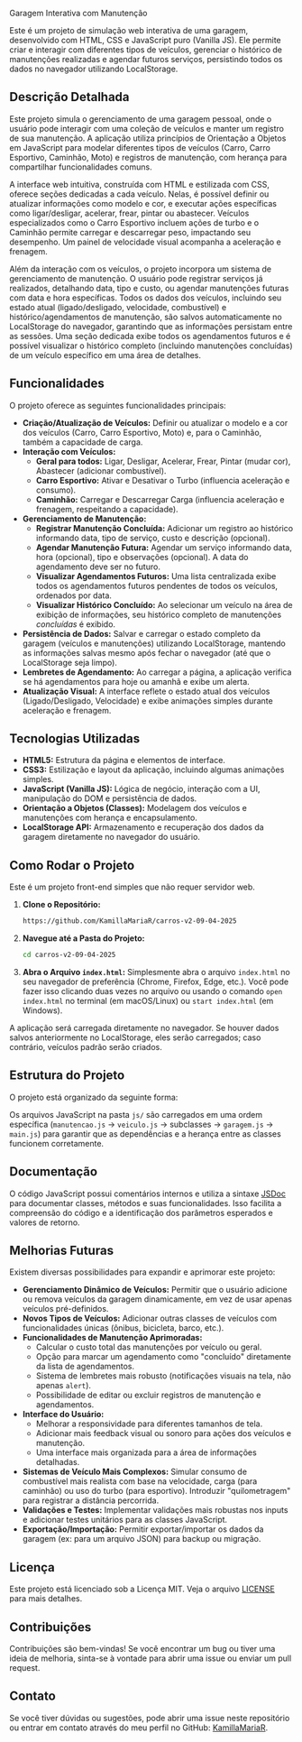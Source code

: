 Garagem Interativa com Manutenção

Este é um projeto de simulação web interativa de uma garagem, desenvolvido com HTML, CSS e JavaScript puro (Vanilla JS). Ele permite criar e interagir com diferentes tipos de veículos, gerenciar o histórico de manutenções realizadas e agendar futuros serviços, persistindo todos os dados no navegador utilizando LocalStorage.

## Descrição Detalhada

Este projeto simula o gerenciamento de uma garagem pessoal, onde o usuário pode interagir com uma coleção de veículos e manter um registro de sua manutenção. A aplicação utiliza princípios de Orientação a Objetos em JavaScript para modelar diferentes tipos de veículos (Carro, Carro Esportivo, Caminhão, Moto) e registros de manutenção, com herança para compartilhar funcionalidades comuns.

A interface web intuitiva, construída com HTML e estilizada com CSS, oferece seções dedicadas a cada veículo. Nelas, é possível definir ou atualizar informações como modelo e cor, e executar ações específicas como ligar/desligar, acelerar, frear, pintar ou abastecer. Veículos especializados como o Carro Esportivo incluem ações de turbo e o Caminhão permite carregar e descarregar peso, impactando seu desempenho. Um painel de velocidade visual acompanha a aceleração e frenagem.

Além da interação com os veículos, o projeto incorpora um sistema de gerenciamento de manutenção. O usuário pode registrar serviços já realizados, detalhando data, tipo e custo, ou agendar manutenções futuras com data e hora específicas. Todos os dados dos veículos, incluindo seu estado atual (ligado/desligado, velocidade, combustível) e histórico/agendamentos de manutenção, são salvos automaticamente no LocalStorage do navegador, garantindo que as informações persistam entre as sessões. Uma seção dedicada exibe todos os agendamentos futuros e é possível visualizar o histórico completo (incluindo manutenções concluídas) de um veículo específico em uma área de detalhes.

## Funcionalidades

O projeto oferece as seguintes funcionalidades principais:

*   **Criação/Atualização de Veículos:** Definir ou atualizar o modelo e a cor dos veículos (Carro, Carro Esportivo, Moto) e, para o Caminhão, também a capacidade de carga.
*   **Interação com Veículos:**
    *   **Geral para todos:** Ligar, Desligar, Acelerar, Frear, Pintar (mudar cor), Abastecer (adicionar combustível).
    *   **Carro Esportivo:** Ativar e Desativar o Turbo (influencia aceleração e consumo).
    *   **Caminhão:** Carregar e Descarregar Carga (influencia aceleração e frenagem, respeitando a capacidade).
*   **Gerenciamento de Manutenção:**
    *   **Registrar Manutenção Concluída:** Adicionar um registro ao histórico informando data, tipo de serviço, custo e descrição (opcional).
    *   **Agendar Manutenção Futura:** Agendar um serviço informando data, hora (opcional), tipo e observações (opcional). A data do agendamento deve ser no futuro.
    *   **Visualizar Agendamentos Futuros:** Uma lista centralizada exibe todos os agendamentos futuros pendentes de todos os veículos, ordenados por data.
    *   **Visualizar Histórico Concluído:** Ao selecionar um veículo na área de exibição de informações, seu histórico completo de manutenções *concluídas* é exibido.
*   **Persistência de Dados:** Salvar e carregar o estado completo da garagem (veículos e manutenções) utilizando LocalStorage, mantendo as informações salvas mesmo após fechar o navegador (até que o LocalStorage seja limpo).
*   **Lembretes de Agendamento:** Ao carregar a página, a aplicação verifica se há agendamentos para hoje ou amanhã e exibe um alerta.
*   **Atualização Visual:** A interface reflete o estado atual dos veículos (Ligado/Desligado, Velocidade) e exibe animações simples durante aceleração e frenagem.

## Tecnologias Utilizadas

*   **HTML5:** Estrutura da página e elementos de interface.
*   **CSS3:** Estilização e layout da aplicação, incluindo algumas animações simples.
*   **JavaScript (Vanilla JS):** Lógica de negócio, interação com a UI, manipulação do DOM e persistência de dados.
*   **Orientação a Objetos (Classes):** Modelagem dos veículos e manutenções com herança e encapsulamento.
*   **LocalStorage API:** Armazenamento e recuperação dos dados da garagem diretamente no navegador do usuário.

## Como Rodar o Projeto

Este é um projeto front-end simples que não requer servidor web.

1.  **Clone o Repositório:**
    ```bash
    https://github.com/KamillaMariaR/carros-v2-09-04-2025
    ```
2.  **Navegue até a Pasta do Projeto:**
    ```bash
    cd carros-v2-09-04-2025
    ```
3.  **Abra o Arquivo `index.html`:**
    Simplesmente abra o arquivo `index.html` no seu navegador de preferência (Chrome, Firefox, Edge, etc.). Você pode fazer isso clicando duas vezes no arquivo ou usando o comando `open index.html` no terminal (em macOS/Linux) ou `start index.html` (em Windows).

A aplicação será carregada diretamente no navegador. Se houver dados salvos anteriormente no LocalStorage, eles serão carregados; caso contrário, veículos padrão serão criados.

## Estrutura do Projeto

O projeto está organizado da seguinte forma:


Os arquivos JavaScript na pasta `js/` são carregados em uma ordem específica (`manutencao.js` -> `veiculo.js` -> subclasses -> `garagem.js` -> `main.js`) para garantir que as dependências e a herança entre as classes funcionem corretamente.

## Documentação

O código JavaScript possui comentários internos e utiliza a sintaxe [JSDoc](https://jsdoc.app/) para documentar classes, métodos e suas funcionalidades. Isso facilita a compreensão do código e a identificação dos parâmetros esperados e valores de retorno.

## Melhorias Futuras

Existem diversas possibilidades para expandir e aprimorar este projeto:

*   **Gerenciamento Dinâmico de Veículos:** Permitir que o usuário adicione ou remova veículos da garagem dinamicamente, em vez de usar apenas veículos pré-definidos.
*   **Novos Tipos de Veículos:** Adicionar outras classes de veículos com funcionalidades únicas (ônibus, bicicleta, barco, etc.).
*   **Funcionalidades de Manutenção Aprimoradas:**
    *   Calcular o custo total das manutenções por veículo ou geral.
    *   Opção para marcar um agendamento como "concluído" diretamente da lista de agendamentos.
    *   Sistema de lembretes mais robusto (notificações visuais na tela, não apenas `alert`).
    *   Possibilidade de editar ou excluir registros de manutenção e agendamentos.
*   **Interface do Usuário:**
    *   Melhorar a responsividade para diferentes tamanhos de tela.
    *   Adicionar mais feedback visual ou sonoro para ações dos veículos e manutenção.
    *   Uma interface mais organizada para a área de informações detalhadas.
*   **Sistemas de Veículo Mais Complexos:** Simular consumo de combustível mais realista com base na velocidade, carga (para caminhão) ou uso do turbo (para esportivo). Introduzir "quilometragem" para registrar a distância percorrida.
*   **Validações e Testes:** Implementar validações mais robustas nos inputs e adicionar testes unitários para as classes JavaScript.
*   **Exportação/Importação:** Permitir exportar/importar os dados da garagem (ex: para um arquivo JSON) para backup ou migração.

## Licença

Este projeto está licenciado sob a Licença MIT. Veja o arquivo [LICENSE](LICENSE) para mais detalhes.

## Contribuições

Contribuições são bem-vindas! Se você encontrar um bug ou tiver uma ideia de melhoria, sinta-se à vontade para abrir uma issue ou enviar um pull request.

## Contato

Se você tiver dúvidas ou sugestões, pode abrir uma issue neste repositório ou entrar em contato através do meu perfil no GitHub: [KamillaMariaR](https://github.com/SeuNomeDeUsuario).
